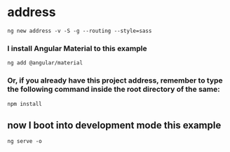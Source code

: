 # address

```shell
ng new address -v -S -g --routing --style=sass
```

### I install Angular Material to this example

```shell
ng add @angular/material
```

### Or, if you already have this project address, remember to type the following command inside the root directory of the same:

```shell
npm install
```

## now I boot into development mode this example

```shell
ng serve -o
```
